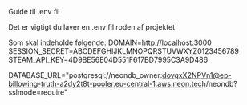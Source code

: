 Guide til .env fil

Det er vigtigt du laver en .env fil roden af projektet

Som skal indeholde følgende:
DOMAIN=[http://localhost:3000](https://qprx.github.io/minhjemmeside/)
SESSION_SECRET=ABCDEFGHIJKLMNOPQRSTUVWXYZ0123456789
STEAM_API_KEY=4D9BE56E04D551F617BD7995C3A9D486




DATABASE_URL="postgresql://neondb_owner:dovgxX2NPVn1@ep-billowing-truth-a2dy2t8t-pooler.eu-central-1.aws.neon.tech/neondb?sslmode=require"

